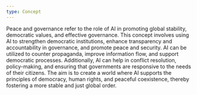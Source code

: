 ```yaml
---
type: Concept
---
```


Peace and governance refer to the role of AI in promoting global stability, democratic values, and effective governance. This concept involves using AI to strengthen democratic institutions, enhance transparency and accountability in governance, and promote peace and security. AI can be utilized to counter propaganda, improve information flow, and support democratic processes. Additionally, AI can help in conflict resolution, policy-making, and ensuring that governments are responsive to the needs of their citizens. The aim is to create a world where AI supports the principles of democracy, human rights, and peaceful coexistence, thereby fostering a more stable and just global order.